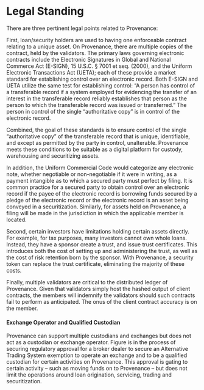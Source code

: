 # Legal Standing

There are three pertinent legal points related to Provenance:

First, loan/security holders are used to having one enforceable contract relating to a unique asset. On Provenance, there are multiple copies of the contract, held by the validators. The primary laws governing electronic contracts include the Electronic Signatures in Global and National Commerce Act \(E-SIGN\), 15 U.S.C. § 7001 et seq. \(2000\), and the Uniform Electronic Transactions Act \(UETA\); each of these provide a market standard for establishing control over an electronic record. Both E-SIGN and UETA utilize the same test for establishing control: “A person has control of a transferable record if a system employed for evidencing the transfer of an interest in the transferable record reliably establishes that person as the person to which the transferable record was issued or transferred.” The person in control of the single “authoritative copy” is in control of the electronic record. 

Combined, the goal of these standards is to ensure control of the single “authoritative copy” of the transferable record that is unique, identifiable, and except as permitted by the party in control, unalterable. Provenance meets these conditions to be suitable as a digital platform for custody, warehousing and securitizing assets.

In addition, the Uniform Commercial Code would categorize any electronic note, whether negotiable or non-negotiable if it were in writing, as a payment intangible as to which a secured party must perfect by filing. It is common practice for a secured party to obtain control over an electronic record if the payee of the electronic record is borrowing funds secured by a pledge of the electronic record or the electronic record is an asset being conveyed in a securitization. Similarly, for assets held on Provenance, a filing will be made in the jurisdiction in which the applicable member is located.

Second, certain investors have limitations holding certain assets directly. For example, for tax purposes, many investors cannot own whole loans. Instead, they have a sponsor create a trust, and issue trust certificates. This introduces both the cost of setting up and administering the trust, as well as the cost of risk retention born by the sponsor. With Provenance, a security token can replace the trust certificate, eliminating the majority of these costs. 

Finally, multiple validators are critical to the distributed ledger of Provenance. Given that validators simply host the hashed output of client contracts, the members will indemnify the validators should such contracts fail to perform as anticipated. The onus of the client contract accuracy is on the member.  


#### **Exchange Operator and Qualified Custodian**

Provenance can support multiple custodians and exchanges but does not act as a custodian or exchange operator. Figure is in the process of securing regulatory approval for a broker dealer to secure an Alternative Trading System exemption to operate an exchange and to be a qualified custodian for certain activities on Provenance. This approval is gating to certain activity – such as moving funds on to Provenance – but does not limit the operations around loan origination, servicing, trading and securitization.



